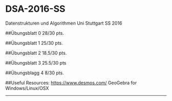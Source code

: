 # DSA-2016-SS
Datenstrukturen und Algorithmen Uni Stuttgart SS 2016

##Übungsblatt 0
	28/30 pts.

##Übungsblatt 1
	25/30 pts.

##Übungsblatt 2
	18.5/30 pts.
	
##Übungsblatt 3
	25.5/30 pts
	
##Übungsblagg 4
	8/30 pts.
	
##Useful Resources:
	https://www.desmos.com/
	GeoGebra for Windows/Linux/OSX
	
*******



